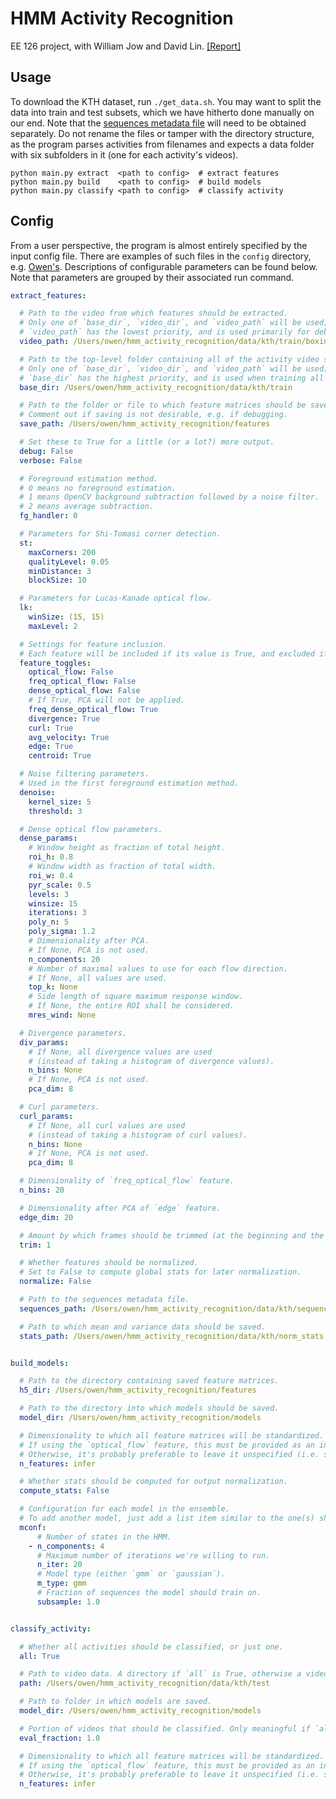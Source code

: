# HMM Activity Recognition

EE 126 project, with William Jow and David Lin. [[Report]](http://owenjow.xyz/hmm_activity_recognition/report.pdf)

## Usage

To download the KTH dataset, run `./get_data.sh`.
You may want to split the data into train and test subsets,
which we have hitherto done manually on our end. Note that the
[sequences metadata file](http://www.nada.kth.se/cvap/actions/00sequences.txt)
will need to be obtained separately. Do not rename the files or tamper with
the directory structure, as the program parses activities from filenames and
expects a data folder with six subfolders in it (one for each activity's videos).

```
python main.py extract  <path to config>  # extract features
python main.py build    <path to config>  # build models
python main.py classify <path to config>  # classify activity
```

## Config

From a user perspective, the program is almost entirely specified by the input config file.
There are examples of such files in the `config` directory, e.g. [Owen's](https://github.com/ohjay/hmm_activity_recognition/blob/master/config/owen.yaml).
Descriptions of configurable parameters can be found below. Note that parameters are
grouped by their associated run command.

```yaml
extract_features:

  # Path to the video from which features should be extracted.
  # Only one of `base_dir`, `video_dir`, and `video_path` will be used;
  # `video_path` has the lowest priority, and is used primarily for debugging.
  video_path: /Users/owen/hmm_activity_recognition/data/kth/train/boxing/person01_boxing_d4_uncomp.avi

  # Path to the top-level folder containing all of the activity video subfolders.
  # Only one of `base_dir`, `video_dir`, and `video_path` will be used;
  # `base_dir` has the highest priority, and is used when training all of the HMMs.
  base_dir: /Users/owen/hmm_activity_recognition/data/kth/train

  # Path to the folder or file to which feature matrices should be saved.
  # Comment out if saving is not desirable, e.g. if debugging.
  save_path: /Users/owen/hmm_activity_recognition/features

  # Set these to True for a little (or a lot?) more output.
  debug: False
  verbose: False

  # Foreground estimation method.
  # 0 means no foreground estimation.
  # 1 means OpenCV background subtraction followed by a noise filter.
  # 2 means average subtraction.
  fg_handler: 0

  # Parameters for Shi-Tomasi corner detection.
  st:
    maxCorners: 200
    qualityLevel: 0.05
    minDistance: 3
    blockSize: 10

  # Parameters for Lucas-Kanade optical flow.
  lk:
    winSize: (15, 15)
    maxLevel: 2

  # Settings for feature inclusion.
  # Each feature will be included if its value is True, and excluded if its value is False.
  feature_toggles:
    optical_flow: False
    freq_optical_flow: False
    dense_optical_flow: False
    # If True, PCA will not be applied.
    freq_dense_optical_flow: True
    divergence: True
    curl: True
    avg_velocity: True
    edge: True
    centroid: True

  # Noise filtering parameters.
  # Used in the first foreground estimation method.
  denoise:
    kernel_size: 5
    threshold: 3

  # Dense optical flow parameters.
  dense_params:
    # Window height as fraction of total height.
    roi_h: 0.8
    # Window width as fraction of total width.
    roi_w: 0.4
    pyr_scale: 0.5
    levels: 3
    winsize: 15
    iterations: 3
    poly_n: 5
    poly_sigma: 1.2
    # Dimensionality after PCA.
    # If None, PCA is not used.
    n_components: 20
    # Number of maximal values to use for each flow direction.
    # If None, all values are used.
    top_k: None
    # Side length of square maximum response window.
    # If None, the entire ROI shall be considered.
    mres_wind: None

  # Divergence parameters.
  div_params:
    # If None, all divergence values are used
    # (instead of taking a histogram of divergence values).
    n_bins: None
    # If None, PCA is not used.
    pca_dim: 8

  # Curl parameters.
  curl_params:
    # If None, all curl values are used
    # (instead of taking a histogram of curl values).
    n_bins: None
    # If None, PCA is not used.
    pca_dim: 8

  # Dimensionality of `freq_optical_flow` feature.
  n_bins: 20

  # Dimensionality after PCA of `edge` feature.
  edge_dim: 20

  # Amount by which frames should be trimmed (at the beginning and the end).
  trim: 1

  # Whether features should be normalized.
  # Set to False to compute global stats for later normalization.
  normalize: False

  # Path to the sequences metadata file.
  sequences_path: /Users/owen/hmm_activity_recognition/data/kth/sequences.txt

  # Path to which mean and variance data should be saved.
  stats_path: /Users/owen/hmm_activity_recognition/data/kth/norm_stats.pkl


build_models:

  # Path to the directory containing saved feature matrices.
  h5_dir: /Users/owen/hmm_activity_recognition/features

  # Path to the directory into which models should be saved.
  model_dir: /Users/owen/hmm_activity_recognition/models

  # Dimensionality to which all feature matrices will be standardized.
  # If using the `optical_flow` feature, this must be provided as an integer.
  # Otherwise, it's probably preferable to leave it unspecified (i.e. set to a non-integral value).
  n_features: infer

  # Whether stats should be computed for output normalization.
  compute_stats: False

  # Configuration for each model in the ensemble.
  # To add another model, just add a list item similar to the one(s) shown below.
  mconf:
      # Number of states in the HMM.
    - n_components: 4
      # Maximum number of iterations we're willing to run.
      n_iter: 20
      # Model type (either `gmm` or `gaussian`).
      m_type: gmm
      # Fraction of sequences the model should train on.
      subsample: 1.0


classify_activity:

  # Whether all activities should be classified, or just one.
  all: True

  # Path to video data. A directory if `all` is True, otherwise a video.
  path: /Users/owen/hmm_activity_recognition/data/kth/test

  # Path to folder in which models are saved.
  model_dir: /Users/owen/hmm_activity_recognition/models

  # Portion of videos that should be classified. Only meaningful if `all` is True.
  eval_fraction: 1.0

  # Dimensionality to which all feature matrices will be standardized.
  # If using the `optical_flow` feature, this must be provided as an integer.
  # Otherwise, it's probably preferable to leave it unspecified (i.e. set to a non-integral value).
  n_features: infer
```
